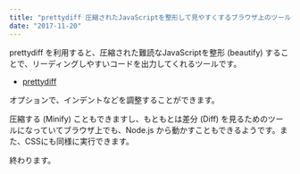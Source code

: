```yaml
---
title: "prettydiff 圧縮されたJavaScriptを整形して見やすくするブラウザ上のツール -『Javascript』"
date: "2017-11-20"
---
```


prettydiff を利用すると、圧縮された難読なJavaScriptを整形 (beautify) することで、リーディングしやすいコードを出力してくれるツールです。

- [prettydiff](http://prettydiff.com/?m=beautify)

オプションで、インデントなどを調整することができます。

圧縮する (Minify) こともできますし、もともとは差分 (Diff) を見るためのツールになっていてブラウザ上でも、Node.js から動かすこともできるようです。また、CSSにも同様に実行できます。

終わります。
